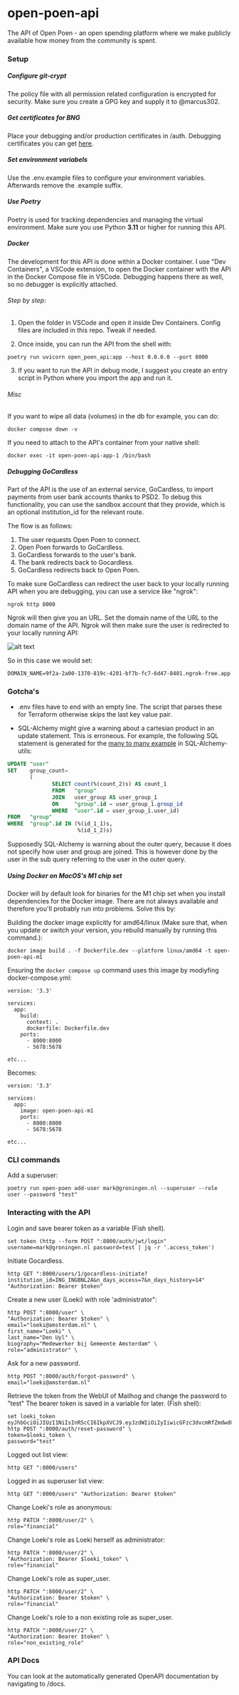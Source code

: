 # open-poen-api
The API of Open Poen - an open spending platform where we make publicly available how money from the community is spent.

### Setup
##### Configure git-crypt
The policy file with all permission related configuration is encrypted for security. Make sure you create a GPG key and supply it to @marcus302.

##### Get certificates for BNG
Place your debugging and/or production certificates in /auth. Debugging certificates you can get [here](https://api.xs2a-sandbox.bngbank.nl/developer-portal/guides/sandbox-certificates).

##### Set environment variabels
Use the .env.example files to configure your environment variables. Afterwards remove the .example suffix.

##### Use Poetry
Poetry is used for tracking dependencies and managing the virtual environment. Make sure you use Python **3.11** or higher for running this API.

##### Docker
The development for this API is done within a Docker container. I use "Dev Containers", a VSCode extension, to open the Docker container with the API in the Docker Compose file in VSCode. Debugging happens there as well, so no debugger is explicitly attached.

###### Step by step:

1. Open the folder in VSCode and open it inside Dev Containers. Config files are included in this repo. Tweak if needed.

2. Once inside, you can run the API from the shell with:
```
poetry run uvicorn open_poen_api:app --host 0.0.0.0 --port 8000
```

3. If you want to run the API in debug mode, I suggest you create an entry script in Python where you import the app and run it.

###### Misc

If you want to wipe all data (volumes) in the db for example, you can do:
```
docker compose down -v
```

If you need to attach to the API's container from your native shell:
```
docker exec -it open-poen-api-app-1 /bin/bash
```

##### Debugging GoCardless

Part of the API is the use of an external service, GoCardless, to import payments from user bank accounts thanks to PSD2. To debug this functionality, you can use the sandbox account that they provide, which is an optional institution_id for the relevant route.

The flow is as follows:
1. The user requests Open Poen to connect.
2. Open Poen forwards to GoCardless.
3. GoCardless forwards to the user's bank.
4. The bank redirects back to Gocardless.
5. GoCardless redirects back to Open Poen.

To make sure GoCardless can redirect the user back to your locally running API when you are debugging, you can use a service like "ngrok":
```
ngrok http 8000
```

Ngrok will then give you an URL. Set the domain name of the URL to the domain name of the API. Ngrok will then make sure the user is redirected to your locally running API:

![alt text](./images/ngrok.png)

So in this case we would set:
```
DOMAIN_NAME=9f2a-2a00-1370-819c-4201-bf7b-fc7-6d47-8401.ngrok-free.app
```

### Gotcha's
* .env files have to end with an empty line. The script that parses these for Terraform otherwise skips the last key value pair.

* SQL-Alchemy might give a warning about a cartesian product in an update statement. This is erroneous. For example, the following SQL statement is generated for the [many to many example](https://sqlalchemy-utils.readthedocs.io/en/latest/aggregates.html) in SQL-Alchemy-utils:

```sql
UPDATE "user"
SET    group_count=
       (
              SELECT count(%(count_2)s) AS count_1
              FROM   "group"
              JOIN   user_group AS user_group_1
              ON     "group".id = user_group_1.group_id
              WHERE  "user".id = user_group_1.user_id)
FROM   "group"
WHERE  "group".id IN (%(id_1_1)s,
                      %(id_1_2)s)
```

Supposedly SQL-Alchemy is warning about the outer query, because it does not specify how user and group are joined. This is however done by the user in the sub query referring to the user in the outer query.

##### Using Docker on MacOS's M1 chip set
Docker will by default look for binaries for the M1 chip set when you install dependencies for the Docker image. There are not always available and therefore you'll probably run into problems. Solve this by:

Building the docker image explicitly for amd64/linux (Make sure that, when you update or switch your version, you rebuild manually by running this command.):
```
docker image build . -f Dockerfile.dev --platform linux/amd64 -t open-poen-api-m1
```

Ensuring the `docker compose up` command uses this image by modiyfing docker-compose.yml:
```
version: '3.3'

services:
  app:
    build:
      context: .
      dockerfile: Dockerfile.dev
    ports:
      - 8000:8000
      - 5678:5678

etc...
```

Becomes:
```
version: '3.3'

services:
  app:
    image: open-poen-api-m1
    ports:
      - 8000:8000
      - 5678:5678

etc...
```

### CLI commands
Add a superuser:
```
poetry run open-poen add-user mark@groningen.nl --superuser --role user --password "test"
```

### Interacting with the API
Login and save bearer token as a variable (Fish shell).
```
set token (http --form POST ":8000/auth/jwt/login" username=mark@groningen.nl password=test | jq -r '.access_token')
```

Initiate Gocardless.
```
http GET ":8000/users/1/gocardless-initiate?institution_id=ING_INGBNL2A&n_days_access=7&n_days_history=14" "Authorization: Bearer $token"
```

Create a new user (Loeki) with role 'administrator":
```
http POST ":8000/user" \
"Authorization: Bearer $token" \
email="loeki@amsterdam.nl" \
first_name="Loeki" \
last_name="Den Uyl" \
biography="Medewerker bij Gemeente Amsterdam" \
role="administrator" \
```

Ask for a new password.
```
http POST ":8000/auth/forgot-password" \
email="loeki@amsterdam.nl"
```

Retrieve the token from the WebUI of Mailhog and change the password to "test" The bearer token is saved in a variable for later. (Fish shell):
```
set loeki_token eyJhbGciOiJIUzI1NiIsInR5cCI6IkpXVCJ9.eyJzdWIiOiIyIiwicGFzc3dvcmRfZmdwdCI6IiQyYiQxMiRVZFY0bS5ZR3VhLlhUNC9kRDUuMlllRDZJeUtBMUM5anozWHRBeEZlN1pUaEh5ci9lcUFpaSIsImF1ZCI6ImZhc3RhcGktdXNlcnM6cmVzZXQiLCJleHAiOjE2OTA4ODE4MjZ9.DQKMpdbsSXud0KWWRtEK7hSGIc3TqtOAjIQMCrwGbvY
http POST ":8000/auth/reset-password" \
token=$loeki_token \
password="test"
```

Logged out list view:
```
http GET ":8000/users"
```

Logged in as superuser list view:
```
http GET ":8000/users" "Authorization: Bearer $token"
```

Change Loeki's role as anonymous:
```
http PATCH ":8000/user/2" \
role="financial"
```

Change Loeki's role as Loeki herself as administrator:
```
http PATCH ":8000/user/2" \
"Authorization: Bearer $loeki_token" \
role="financial"
```

Change Loeki's role as super_user.
```
http PATCH ":8000/user/2" \
"Authorization: Bearer $token" \
role="financial"
```

Change Loeki's role to a non existing role as super_user.
```
http PATCH ":8000/user/2" \
"Authorization: Bearer $token" \
role="non_existing_role"
```

### API Docs
You can look at the automatically generated OpenAPI documentation by navigating to /docs.